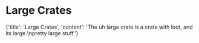 
# Large Crates

{'title': 'Large Crates', 'content': 'The uh large crate is a crate with loot, and its large.\npretty large stuff.'}
